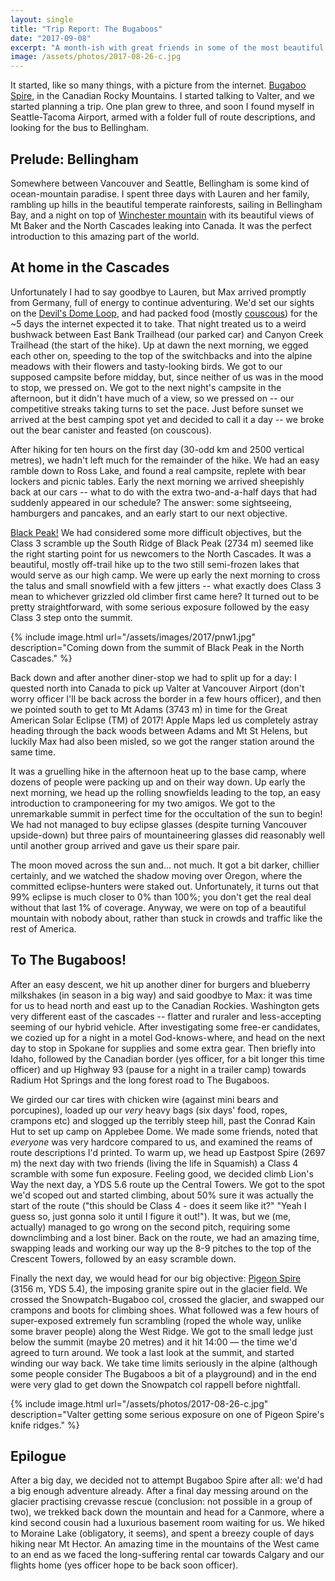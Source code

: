```yaml
---
layout: single
title: "Trip Report: The Bugaboos"
date: "2017-09-08"
excerpt: "A month-ish with great friends in some of the most beautiful mountains in the world, with one goal: Bugaboo Spire."
image: /assets/photos/2017-08-26-c.jpg
---
```


It started, like so many things, with a picture from the internet. [Bugaboo Spire](https://duckduckgo.com/?q=bugaboo+spire&t=canonical&iax=images&ia=images), in the Canadian Rocky Mountains. I started talking to Valter, and we started planning a trip. One plan grew to three, and soon I found myself in Seattle-Tacoma Airport, armed with a folder full of route descriptions, and looking for the bus to Bellingham.

## Prelude: Bellingham
Somewhere between Vancouver and Seattle, Bellingham is some kind of ocean-mountain paradise. I spent three days with Lauren and her family, rambling up hills in the beautiful temperate rainforests, sailing in Bellingham Bay, and a night on top of [Winchester mountain](https://www.summitpost.org/winchester-mountain/154144) with its beautiful views of Mt Baker and the North Cascades leaking into Canada. It was the perfect introduction to this amazing part of the world.

## At home in the Cascades
Unfortunately I had to say goodbye to Lauren, but Max arrived promptly from Germany, full of energy to continue adventuring. We'd set our sights on the [Devil's Dome Loop](https://www.wta.org/go-hiking/hikes/devils-dome), and had packed food (mostly [couscous](https://rdrn.me/couscous/)) for the ~5 days the internet expected it to take. That night treated us to a weird bushwack between East Bank Trailhead (our parked car) and Canyon Creek Trailhead (the start of the hike). Up at dawn the next morning, we egged each other on, speeding to the top of the switchbacks and into the alpine meadows with their flowers and tasty-looking birds. We got to our supposed campsite before midday, but, since neither of us was in the mood to stop, we pressed on. We got to the next night's campsite in the afternoon, but it didn't have much of a view, so we pressed on -- our competitive streaks taking turns to set the pace. Just before sunset we arrived at the best camping spot yet and decided to call it a day -- we broke out the bear canister and feasted (on couscous).

After hiking for ten hours on the first day (30-odd km and 2500 vertical metres), we hadn't left much for the remainder of the hike. We had an easy ramble down to Ross Lake, and found a real campsite, replete with bear lockers and picnic tables. Early the next morning we arrived sheepishly back at our cars -- what to do with the extra two-and-a-half days that had suddenly appeared in our schedule? The answer: some sightseeing, hamburgers and pancakes, and an early start to our next objective.

[Black Peak!](https://www.summitpost.org/black-peak/150936) We had considered some more difficult objectives, but the Class 3 scramble up the South Ridge of Black Peak (2734 m) seemed like the right starting point for us newcomers to the North Cascades. It was a beautiful, mostly off-trail hike up to the two still semi-frozen lakes that would serve as our high camp. We were up early the next morning to cross the talus and small snowfield with a few jitters -- what exactly does Class 3 mean to whichever grizzled old climber first came here? It turned out to be pretty straightforward, with some serious exposure followed by the easy Class 3 step onto the summit.

{% include image.html url="/assets/images/2017/pnw1.jpg" description="Coming down from the summit of Black Peak in the North Cascades." %}

Back down and after another diner-stop we had to split up for a day: I quested north into Canada to pick up Valter at Vancouver Airport (don't worry officer I'll be back across the border in a few hours officer), and then we pointed south to get to Mt Adams (3743 m) in time for the Great American Solar Eclipse (TM) of 2017! Apple Maps led us completely astray heading through the back woods between Adams and Mt St Helens, but luckily Max had also been misled, so we got the ranger station around the same time.

It was a gruelling hike in the afternoon heat up to the base camp, where dozens of people were packing up and on their way down. Up early the next morning, we head up the rolling snowfields leading to the top, an easy introduction to cramponeering for my two amigos. We got to the unremarkable summit in perfect time for the occultation of the sun to begin! We had not managed to buy eclipse glasses (despite turning Vancouver upside-down) but three pairs of mountaineering glasses did reasonably well until another group arrived and gave us their spare pair.

The moon moved across the sun and... not much. It got a bit darker, chillier certainly, and we watched the shadow moving over Oregon, where the committed eclipse-hunters were staked out. Unfortunately, it turns out that 99% eclipse is much closer to 0% than 100%; you don't get the real deal without that last 1% of coverage. Anyway, we were on top of a beautiful mountain with nobody about, rather than stuck in crowds and traffic like the rest of America.

## To The Bugaboos!
After an easy descent, we hit up another diner for burgers and blueberry milkshakes (in season in a big way) and said goodbye to Max: it was time for us to head north and east up to the Canadian Rockies. Washington gets very different east of the cascades -- flatter and ruraler and less-accepting seeming of our hybrid vehicle. After investigating some free-er candidates, we cozied up for a night in a motel God-knows-where, and head on the next day to stop in Spokane for supplies and some extra gear. Then briefly into Idaho, followed by the Canadian border (yes officer, for a bit longer this time officer) and up Highway 93 (pause for a night in a trailer camp) towards Radium Hot Springs and the long forest road to The Bugaboos.

We girded our car tires with chicken wire (against mini bears and porcupines), loaded up our *very* heavy bags (six days' food, ropes, crampons etc) and slogged up the terribly steep hill, past the Conrad Kain Hut to set up camp on Applebee Dome. We made some friends, noted that *everyone* was very hardcore compared to us, and examined the reams of route descriptions I'd printed. To warm up, we head up Eastpost Spire (2697 m) the next day with two friends (living the life in Squamish) a Class 4 scramble with some fun exposure. Feeling good, we decided climb Lion's Way the next day, a YDS 5.6 route up the Central Towers. We got to the spot we'd scoped out and started climbing, about 50% sure it was actually the start of the route ("this should be Class 4 - does it seem like it?" "Yeah I guess so, just gonna solo it until I figure it out!"). It was, but we (me, actually) managed to go wrong on the second pitch, requiring some downclimbing and a lost biner. Back on the route, we had an amazing time, swapping leads and working our way up the 8-9 pitches to the top of the Crescent Towers, followed by an easy scramble down.

Finally the next day, we would head for our big objective: [Pigeon Spire](https://www.summitpost.org/west-ridge-ii-5-4/229111) (3156 m, YDS 5.4), the imposing granite spire out in the glacier field. We crossed the Snowpatch-Bugaboo col, crossed the glacier, and swapped our crampons and boots for climbing shoes. What followed was a few hours of super-exposed extremely fun scrambling (roped the whole way, unlike some braver people) along the West Ridge. We got to the small ledge just below the summit (maybe 20 metres) and it hit 14:00 — the time we'd agreed to turn around. We took a last look at the summit, and started winding our way back. We take time limits seriously in the alpine (although some people consider The Bugaboos a bit of a playground) and in the end were very glad to get down the Snowpatch col rappell before nightfall.

{% include image.html url="/assets/photos/2017-08-26-c.jpg" description="Valter getting some serious exposure on one of Pigeon Spire's knife ridges." %}

## Epilogue
After a big day, we decided not to attempt Bugaboo Spire after all: we'd had a big enough adventure already. After a final day messing around on the glacier practising crevasse rescue (conclusion: not possible in a group of two), we trekked back down the mountain and head for a Canmore, where a kind second cousin had a luxurious basement room waiting for us. We hiked to Moraine Lake (obligatory, it seems), and spent a breezy couple of days hiking near Mt Hector. An amazing time in the mountains of the West came to an end as we faced the long-suffering rental car towards Calgary and our flights home (yes officer hope to be back soon officer).
